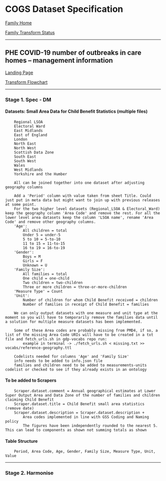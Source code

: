 # COGS Dataset Specification

[Family Home](https://gss-cogs.github.io/family-towns-and-high-streets/datasets/specmenu.html)

[Family Transform Status](https://gss-cogs.github.io/family-towns-and-high-streets/datasets/index.html)

----------
## PHE COVID-19  number of outbreaks in care homes – management information 

[Landing Page](https://www.gov.uk/government/collections/child-benefit-small-area-data)

[Transform Flowchart](https://gss-cogs.github.io/family-towns-and-high-streets/datasets/specflowcharts.html?HMRC-Child-Benefit-small-area-data/flowchart.ttl)

----------
### Stage 1. Spec - DM

#### Datasets: Small Area Data for Child Benefit Statistics (multiple files)

		Regional LSOA
		Electoral Ward
		East Midlands
		East of England
		London
		North East
		North West
		Scottish Data Zone
		South East
		South West
		Wales
		West Midlands
		Yorkshire and the Humber

		All can be joined together into one dataset after adjusting geography columns

		Add a 'Period' column with value taken from sheet Title. Could just put in meta data but might want to join up with previous releases at some point.
		For the two higher level datasets (Regional_LSOA & Electoral_Ward) keep the geography column 'Area Code' and remove the rest. For all the lower level area datasets keep the column 'LSOA name', rename 'Area Code' and remove other geography columns.
		'Age':
			All children = total
			Under 5 = under-5
			5 to 10 = 5-to-10
			11 to 15 = 11-to-15
			16 to 19 = 16-to-19
		'Gender':
			Boys = M
			Girls = F
			Unknown = U
		'Family Size':
			All families = total
			One child = one-child
			Two children = two-children
			Three or more children = three-or-more-children
		'Measure Type' = Count
		'Unit':
			Number of children for whom Child Benefit received = children
			Number of families in receipt of Child Benefit = families
			
		We can only output datasets with one measure and unit type at the moment so you will have to temporarily remove the families data until a solution for multiple measure datasets has been implemented. 

		Some of these Area codes are probably missing from PMD4, if so, a list of the missing Area Code URIs will have to be created in a txt file and fetch_urls.sh in gdp-vocabs repo run:
			example in terminal -> ./fetch_urls.sh < missing.txt >> vocabs/reference-geography.ttl

		Codelists needed for columns 'Age' and 'Family Size'
		info needs to be added to info.json file
		families and children need to be added to measurements-units codelist or checked to see if they already exists in an ontology
		
#### To be added to Scrapers 

		Scraper.dataset.comment = Annual geographical estimates at Lower Super Output Area and Data Zone of the number of families and children claiming Child Benefit
		Scraper.dataset.title = Child Benefit small area statistics (remove date)
		Scraper.dataset.description = Scraper.dataset.description + 
			Area codes implemented in line with GSS Coding and Naming policy
			The figures have been independently rounded to the nearest 5. This can lead to components as shown not summing totals as shown
		
#### Table Structure

		Period, Area Code, Age, Gender, Family Size, Measure Type, Unit, Value

-------------

### Stage 2. Harmonise



